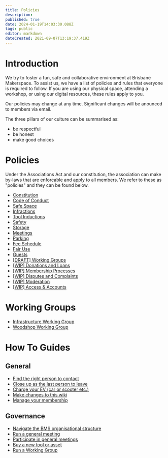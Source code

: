 ```yaml
---
title: Policies
description: 
published: true
date: 2024-01-19T14:03:30.088Z
tags: public
editor: markdown
dateCreated: 2021-09-07T13:19:37.419Z
---
```


# Introduction
We try to foster a fun, safe and collaborative environment at Brisbane Makerspace. To assist us, we have a list of policies and rules that everyone is required to follow. If you are using our physical space, attending a workshop, or using our digital resources, these rules apply to you.

Our policies may change at any time. Significant changes will be anounced to members via email.

The three pillars of our culture can be summarised as:
* be respectful
* be honest
* make good choices

# Policies
Under the Associations Act and our constitution, the association can make by-laws that are enforcable and apply to all members. We refer to these as "policies" and they can be found below.
- [Constitution](/constitution)
- [Code of Conduct](/bylaws/coc)
- [Safe Space](/bylaws/safespace)
- [Infractions](/bylaws/infractions)
- [Tool Inductions](/bylaws/inductions)
- [Safety](/bylaws/safety)
- [Storage](/bylaws/storage)
- [Meetings](/bylaws/meetings)
- [Parking](/bylaws/parking)
- [Fee Schedule](/bylaws/fees)
- [Fair Use](/bylaws/fair-use)
- [Guests](/bylaws/guests)
- [[DRAFT] Working Groups](/bylaws/working-groups)
- [[WIP] Donations and Loans](/bylaws/donations)
- [[WIP] Membership Processes](/bylaws/membership-processes)
- [[WIP] Disputes and Complaints](/bylaws/disputes)
- [[WIP] Moderation](/bylaws/moderation)
- [[WIP] Access & Accounts](/bylaws/access)

# Working Groups
- [Infrastructure Working Group](/policies/wg-infrastructure)
- [Woodshop Working Group](/policies/wg-woodshop)


# How To Guides
## General
- [Find the right person to contact](/howto/find-someone)
- [Close up as the last person to leave](/howto/closeup)
- [Charge your EV (car or scooter etc.)](/howto/charge-an-ev)
- [Make changes to this wiki](/howto/make-wiki-changes)
- [Manage your membership](/howto/manage-membership)

## Governance
- [Navigate the BMS organisational structure](/howto/org-structure)
- [Run a general meeting](/howto/run-general-meeting)
- [Participate in general meetings](/howto/general-meetings)
- [Buy a new tool or asset](/howto/buy-something)
- [Run a Working Group](/howto/run-working-groups)
